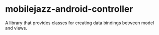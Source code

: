 mobilejazz-android-controller
=============================

A library that provides classes for creating data bindings between model and views.